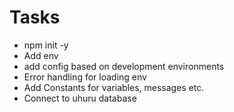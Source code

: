 # Tasks
* npm init -y
* Add env
* add config based on development environments
* Error handling for loading env
* Add Constants for variables, messages etc.
* Connect to uhuru database
